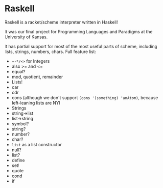 # Raskell
Raskell is a racket/scheme interpreter written in Haskell!

It was our final project for Programming Languages and Paradigms at the University of Kansas.

It has partial support for most of the most useful parts of scheme, including lists, strings, numbers, chars.
Full feature list:
 * `+-*/<>` for Integers
 * also >= and <=
 * equal? 
 * mod, quotient, remainder
 * Lists!
  * car
  * cdr
  * cons (although we don't support ```(cons '(something) 'anAtom)```, because left-leaning lists are NYI
 * Strings
  * string->list
  * list->string
 * symbol?
 * string?
 * number?
 * char?
 * ```list``` as a list constructor
 * null?
 * list?
 * define
 * set!
 * quote
 * cond
 * if
